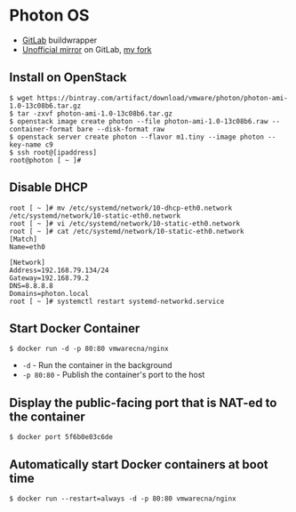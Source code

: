 Photon OS
=========


  * [GitLab](https://gitlab.com/gbraad/photon) buildwrapper
  * [Unofficial mirror](https://gitlab.com/unofficial-mirrors/photon) on GitLab, [my fork](https://gitlab.com/gbraad/vmware-photon)


Install on OpenStack
--------------------

```
$ wget https://bintray.com/artifact/download/vmware/photon/photon-ami-1.0-13c08b6.tar.gz
$ tar -zxvf photon-ami-1.0-13c08b6.tar.gz
$ openstack image create photon --file photon-ami-1.0-13c08b6.raw --container-format bare --disk-format raw
$ openstack server create photon --flavor m1.tiny --image photon --key-name c9
$ ssh root@[ipaddress]
root@photon [ ~ ]#
```


## Disable DHCP
```
root [ ~ ]# mv /etc/systemd/network/10-dhcp-eth0.network  /etc/systemd/network/10-static-eth0.network
root [ ~ ]# vi /etc/systemd/network/10-static-eth0.network
root [ ~ ]# cat /etc/systemd/network/10-static-eth0.network
[Match]
Name=eth0

[Network]
Address=192.168.79.134/24
Gateway=192.168.79.2
DNS=8.8.8.8
Domains=photon.local
root [ ~ ]# systemctl restart systemd-networkd.service
```


## Start Docker Container
```
$ docker run -d -p 80:80 vmwarecna/nginx
```

  * `-d`       - Run the container in the background
  * `-p 80:80` - Publish the container's port to the host


## Display the public-facing port that is NAT-ed to the container 
```
$ docker port 5f6b0e03c6de
```


## Automatically start Docker containers at boot time
```
$ docker run --restart=always -d -p 80:80 vmwarecna/nginx
```
